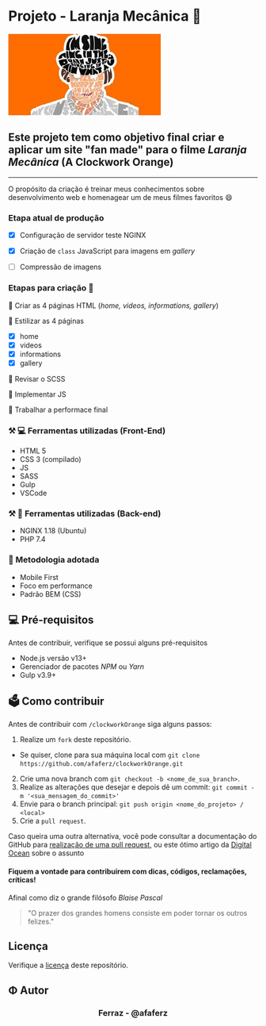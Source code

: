 # Projeto - Laranja Mecânica 🍊
![](/src/assets/img/clockworkOranga-readme.jpeg)

## Este projeto tem como objetivo final criar e aplicar um site "fan made" para o filme _Laranja Mecânica_ (A Clockwork Orange)
___
O propósito da criação é treinar meus conhecimentos sobre desenvolvimento web e homenagear um de meus filmes favoritos 😄


### Etapa atual de produção 
 - [X] Configuração de servidor teste NGINX
 - [X] Criação de ```class``` JavaScript para imagens em _gallery_
 - [ ] Compressão de imagens


### Etapas para criação 📌
🔶 Criar as 4 páginas HTML (_home, videos, informations, gallery_)

🔶 Estilizar as 4 páginas
  - [x] home
  - [x] videos
  - [x] informations
  - [X] gallery

🔶 Revisar o SCSS

🔶 Implementar JS

🔶 Trabalhar a performace final

### ⚒️ 💻 Ferramentas utilizadas (Front-End)
  - HTML 5 
  - CSS 3 (compilado)
  - JS
  - SASS 
  - Gulp
  - VSCode

### ⚒️ 📡 Ferramentas utilizadas (Back-end)
  - NGINX 1.18 (Ubuntu)
  - PHP 7.4 
  ### 📄 Metodologia adotada
  - Mobile First
  - Foco em performance
  - Padrão BEM (CSS)

## 💻 Pré-requisitos 

Antes de contribuir, verifique se possui alguns pré-requisitos 
* Node.js versão v13+ 
* Gerenciador de pacotes _NPM_ ou _Yarn_
* Gulp v3.9+

## 🗳️ Como contribuir
Antes de contribuir com `/clockworkOrange` siga alguns passos:

1. Realize um `fork` deste repositório.
 - Se quiser, clone para sua máquina local com `git clone https://github.com/afaferz/clockworkOrange.git`
2. Crie uma nova branch com `git checkout -b <nome_de_sua_branch>`.
3. Realize as alterações que desejar e depois dê um commit: `git commit -m '<sua_mensagem_do_commit>'`
4. Envie para o branch principal: `git push origin <nome_do_projeto> / <local>`
5. Crie a `pull request`.

Caso queira uma outra alternativa, você pode consultar a documentação do GitHub para [realização de uma pull request](https://help.github.com/en/github/collaborating-with-issues-and-pull-requests/creating-a-pull-request), ou este ótimo artigo da [Digital Ocean](https://www.digitalocean.com/community/tutorials/como-criar-um-pull-request-no-github-pt) sobre o assunto

#### Fiquem a vontade para contribuirem com dicas, códigos, reclamações, críticas! 
Afinal como diz o grande filósofo _Blaise Pascal_

> "O prazer dos grandes homens consiste em poder tornar os outros felizes." 
## Licença

Verifique a [licença](https://github.com/afaferz/clockworkOrange/blob/main/LICENSE.md) deste reposítório.

## Φ Autor
<h3 style="text-align:center"> Ferraz - @afaferz </h3>